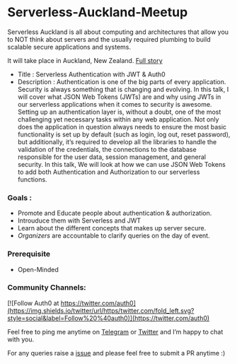 # Serverless-Auckland-Meetup

Serverless Auckland is all about computing and architectures that allow you to NOT think about servers and the usually required plumbing to build scalable secure applications and systems.

It will take place in Auckland, New Zealand. [Full story](https://www.meetup.com/Serverless-Auckland/)

* Title : Serverless Authentication with JWT & Auth0
* Description : Authentication is one of the big parts of every application. Security is always something that is changing and evolving. In this talk, I will cover what JSON Web Tokens (JWTs) are and why using JWTs in our serverless applications when it comes to security is awesome. Setting up an authentication layer is, without a doubt, one of the most challenging yet necessary tasks within any web application. Not only does the application in question always needs to ensure the most basic functionality is set up by default (such as login, log out, reset password), but additionally, it’s required to develop all the libraries to handle the validation of the credentials, the connections to the database responsible for the user data, session management, and general security. In this talk, We will look at how we can use JSON Web Tokens to add both Authentication and Authorization to our serverless functions.


### Goals : 

* Promote and Educate people about authentication & authorization. 
* Introuduce them with Serverless and JWT
* Learn about the different concepts that makes up server secure.  
* *Organizers* are accountable to clarify queries on the day of event. 

### Prerequisite 

* Open-Minded 

### Community Channels: 
[![Follow Auth0 at https://twitter.com/auth0](https://img.shields.io/twitter/url/https/twitter.com/fold_left.svg?style=social&label=Follow%20%40auth0)](https://twitter.com/auth0)

Feel free to ping me anytime on [Telegram](http://telegram.me/rowdymehul) or [Twitter](http://twitter.com/rowdymehul) and I’m happy to chat with you.

For any queries raise a [issue](https://github.com/rowdymehul/Serverless-Auckland-Meetup/issues) and please feel free to submit a PR anytime :)
